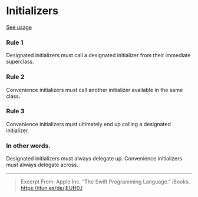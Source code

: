 # Initializers
[See usage](https://github.com/asalom/Cocoa-Design-Patterns-in-Swift/tree/master/DesignPatterns/DesignPatternsTests/Basic/Creation)

### Rule 1
Designated initializers must call a designated initializer from their immediate superclass.

### Rule 2
Convenience initializers must call another initializer available in the same class.

### Rule 3
Convenience initializers must ultimately end up calling a designated initializer.

### In other words. 
Designated initializers must always delegate up.
Convenience initializers must always delegate across.

---

> Excerpt From: Apple Inc. “The Swift Programming Language.” iBooks. https://itun.es/de/jEUH0.l
